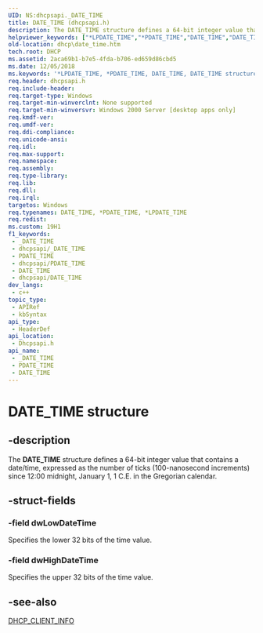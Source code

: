 ```yaml
---
UID: NS:dhcpsapi._DATE_TIME
title: DATE_TIME (dhcpsapi.h)
description: The DATE_TIME structure defines a 64-bit integer value that contains a date/time, expressed as the number of ticks (100-nanosecond increments) since 12:00 midnight, January 1, 1 C.E. in the Gregorian calendar.
helpviewer_keywords: ["*LPDATE_TIME","*PDATE_TIME","DATE_TIME","DATE_TIME structure [DHCP]","LPDATE_TIME","LPDATE_TIME structure pointer [DHCP]","dhcp.date_time","dhcpsapi/LPDATE_TIME","dhcpsapi/_DATE_TIME"]
old-location: dhcp\date_time.htm
tech.root: DHCP
ms.assetid: 2aca69b1-b7e5-4fda-b706-ed659d86cbd5
ms.date: 12/05/2018
ms.keywords: '*LPDATE_TIME, *PDATE_TIME, DATE_TIME, DATE_TIME structure [DHCP], LPDATE_TIME, LPDATE_TIME structure pointer [DHCP], dhcp.date_time, dhcpsapi/LPDATE_TIME, dhcpsapi/_DATE_TIME'
req.header: dhcpsapi.h
req.include-header: 
req.target-type: Windows
req.target-min-winverclnt: None supported
req.target-min-winversvr: Windows 2000 Server [desktop apps only]
req.kmdf-ver: 
req.umdf-ver: 
req.ddi-compliance: 
req.unicode-ansi: 
req.idl: 
req.max-support: 
req.namespace: 
req.assembly: 
req.type-library: 
req.lib: 
req.dll: 
req.irql: 
targetos: Windows
req.typenames: DATE_TIME, *PDATE_TIME, *LPDATE_TIME
req.redist: 
ms.custom: 19H1
f1_keywords:
 - _DATE_TIME
 - dhcpsapi/_DATE_TIME
 - PDATE_TIME
 - dhcpsapi/PDATE_TIME
 - DATE_TIME
 - dhcpsapi/DATE_TIME
dev_langs:
 - c++
topic_type:
 - APIRef
 - kbSyntax
api_type:
 - HeaderDef
api_location:
 - Dhcpsapi.h
api_name:
 - _DATE_TIME
 - PDATE_TIME
 - DATE_TIME
---
```


# DATE_TIME structure


## -description

The <b>DATE_TIME</b> structure defines a 64-bit integer value that contains  a date/time, expressed as the number of ticks (100-nanosecond increments) since 12:00 midnight, January 1, 1 C.E. in the Gregorian calendar.

## -struct-fields

### -field dwLowDateTime

Specifies the lower 32 bits of the time value.

### -field dwHighDateTime

Specifies the upper 32 bits of the time value.

## -see-also

<a href="/windows/desktop/api/dhcpsapi/ns-dhcpsapi-dhcp_client_info">DHCP_CLIENT_INFO</a>

